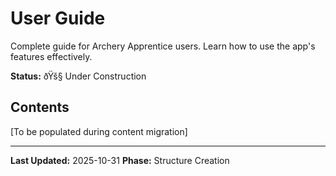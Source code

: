 ﻿# User Guide

Complete guide for Archery Apprentice users. Learn how to use the app's features effectively.

**Status:** ðŸš§ Under Construction

## Contents

[To be populated during content migration]

---

**Last Updated:** 2025-10-31
**Phase:** Structure Creation
